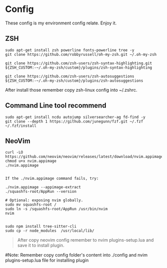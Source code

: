 # Config
These config is my environment config relate.
Enjoy it.

## ZSH
```
sudo apt-get install zsh powerline fonts-powerline tree -y
git clone https://github.com/robbyrussell/oh-my-zsh.git ~/.oh-my-zsh

git clone https://github.com/zsh-users/zsh-syntax-highlighting.git ${ZSH_CUSTOM:-~/.oh-my-zsh/custom}/plugins/zsh-syntax-highlighting

git clone https://github.com/zsh-users/zsh-autosuggestions ${ZSH_CUSTOM:-~/.oh-my-zsh/custom}/plugins/zsh-autosuggestions

```

After install those remember copy zsh-linux config into ~/.zshrc.

## Command Line tool recommend
```
sudo apt-get install ncdu autojump silversearcher-ag fd-find -y
git clone --depth 1 https://github.com/junegunn/fzf.git ~/.fzf
~/.fzf/install
```

##  NeoVim
```
curl -LO https://github.com/neovim/neovim/releases/latest/download/nvim.appimage
chmod u+x nvim.appimage
./nvim.appimage


If the ./nvim.appimage command fails, try:

./nvim.appimage --appimage-extract
./squashfs-root/AppRun --version

# Optional: exposing nvim globally.
sudo mv squashfs-root /
sudo ln -s /squashfs-root/AppRun /usr/bin/nvim
nvim


sudo npm install tree-sitter-cli
sudo cp -r node_modules  /usr/local/lib/
```
> After copy neovim config remember to nvim  plugins-setup.lua and save it to install plugin.

#Note: Remember copy config folder's content into ./config and nvim plugins-setup.lua file for installing plugin
